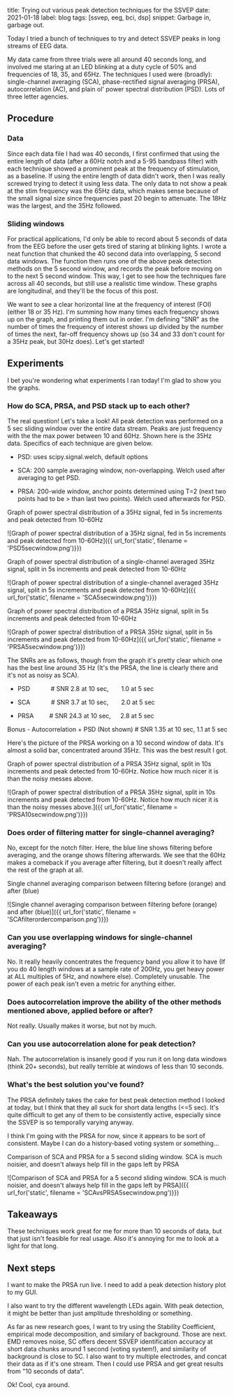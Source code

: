 title: Trying out various peak detection techniques for the SSVEP
date: 2021-01-18
label: blog
tags: [ssvep, eeg, bci, dsp]
snippet: Garbage in, garbage out. 

Today I tried a bunch of techniques to try and detect SSVEP peaks in long streams of EEG data. 

My data came from three trials were all around 40 seconds long, and involved me staring at an LED blinking at a duty cycle of 50% and frequencies of 18, 35, and 65Hz. The techniques I used were (broadly): single-channel averaging (SCA), phase-rectified signal averaging (PRSA), autocorrelation (AC), and plain ol' power spectral distribution (PSD). Lots of three letter agencies. 


## Procedure
### Data
Since each data file I had was 40 seconds, I first confirmed that using the entire length of data (after a 60Hz notch and a 5-95 bandpass filter) with each technique showed a prominent peak at the frequency of stimulation, as a baseline. If using the entire length of data didn't work, then I was really screwed trying to detect it using less data. The only data to not show a peak at the stim frequency was the 65Hz data, which makes sense because of the small signal size since frequencies past 20 begin to attenuate. The 18Hz was the largest, and the 35Hz followed.

### Sliding windows
For practical applications, I'd only be able to record about 5 seconds of data from the EEG before the user gets tired of staring at blinking lights. I wrote a neat function that chunked the 40 second data into overlapping, 5 second data windows. The function then runs one of the above peak detection methods on the 5 second window, and records the peak before moving on to the next 5 second window. This way, I get to see how the techniques fare across all 40 seconds, but still use a realistic time window. These graphs are longitudinal, and they'll be the focus of this post. 

We want to see a clear horizontal line at the frequency of interest (FOI) (either 18 or 35 Hz). I'm summing how many times each frequency shows up on the graph, and printing them out in order. I'm defining "SNR" as the number of times the frequency of interest shows up divided by the number of times the next, far-off frequency shows up (so 34 and 33 don't count for a 35Hz peak, but 30Hz does). Let's get started!

## Experiments
I bet you're wondering what experiments I ran today! I'm glad to show you the graphs. 

### How do SCA, PRSA, and PSD stack up to each other?
The real question! Let's take a look! All peak detection was performed on a 5 sec sliding window over the entire data stream. Peaks are just frequency with the the max power between 10 and 60Hz. Shown here is the 35Hz data. Specifics of each technique are given below.

- PSD: uses scipy.signal.welch, default options

- SCA: 200 sample averaging window, non-overlapping. Welch used after averaging to get PSD.

- PRSA: 200-wide window, anchor points determined using T=2 (next two points had to be > than last two points). Welch used afterwards for PSD. 


<p class="caption">Graph of power spectral distribution of a 35Hz signal, fed in 5s increments and peak detected from 10-60Hz</p>
![Graph of power spectral distribution of a 35Hz signal, fed in 5s increments and peak detected from 10-60Hz]({{ url_for('static', filename = 'PSD5secwindow.png')}})

<p class="caption">Graph of power spectral distribution of a single-channel averaged 35Hz signal, split in 5s increments and peak detected from 10-60Hz</p>
![Graph of power spectral distribution of a single-channel averaged 35Hz signal, split in 5s increments and peak detected from 10-60Hz]({{ url_for('static', filename = 'SCA5secwindow.png')}})

<p class="caption">Graph of power spectral distribution of a PRSA 35Hz signal, split in 5s increments and peak detected from 10-60Hz</p>
![Graph of power spectral distribution of a PRSA 35Hz signal, split in 5s increments and peak detected from 10-60Hz]({{ url_for('static', filename = 'PRSA5secwindow.png')}})

The SNRs are as follows, though from the graph it's pretty clear which one has the best line around 35 Hz (It's the PRSA, the line is clearly there and it's not as noisy as SCA).

- PSD              &emsp;&emsp;&nbsp;&nbsp;&nbsp;          # SNR 2.8 at 10 sec, &ensp;&emsp;  1.0 at 5 sec

- SCA  &emsp;&emsp;&nbsp;&nbsp;&nbsp; # SNR 3.7 at 10 sec,  &ensp;&emsp; 2.0 at 5 sec

- PRSA      &emsp;&emsp;                 # SNR 24.3 at 10 sec, &emsp; 2.8 at 5 sec


Bonus - Autocorrelation + PSD (Not shown)      # SNR 1.35 at 10 sec, 1.1 at 5 sec

Here's the picture of the PRSA working on a 10 second window of data. It's almost a solid bar, concentrated around 35Hz. This was the best result I got.

<p class="caption">Graph of power spectral distribution of a PRSA 35Hz signal, split in 10s increments and peak detected from 10-60Hz. Notice how much nicer it is than the noisy messes above.</p>
![Graph of power spectral distribution of a PRSA 35Hz signal, split in 10s increments and peak detected from 10-60Hz. Notice how much nicer it is than the noisy messes above.]({{ url_for('static', filename = 'PRSA10secwindow.png')}})

### Does order of filtering matter for single-channel averaging?
No, except for the notch filter. Here, the blue line shows filtering before averaging, and the orange shows filtering afterwards. We see that the 60Hz makes a comeback if you average after filtering, but it doesn't really affect the rest of the graph at all. 

<p class="caption">Single channel averaging comparison between filtering before (orange) and after (blue)</p>
![Single channel averaging comparison between filtering before (orange) and after (blue)]({{ url_for('static', filename = 'SCAfilterordercomparison.png')}})

### Can you use overlapping windows for single-channel averaging?
No. It really heavily concentrates the frequency band you allow it to have (If you do 40 length windows at a sample rate of 200Hz, you get heavy power at ALL multiples of 5Hz, and nowhere else). Completely unusable. The power of each peak isn't even a metric for anything either. 

### Does autocorrelation improve the ability of the other methods mentioned above, applied before or after?
Not really. Usually makes it worse, but not by much. 

### Can you use autocorrelation alone for peak detection?
Nah. The autocorrelation is insanely good if you run it on long data windows (think 20+ seconds), but really terrible at windows of less than 10 seconds. 

### What's the best solution you've found?
The PRSA definitely takes the cake for best peak detection method I looked at today, but I think that they all suck for short data lengths (<=5 sec). It's quite difficult to get any of them to be consistently active, especially since the SSVEP is so temporally varying anyway. 

I think I'm going with the PRSA for now, since it appears to be sort of consistent. Maybe I can do a history-based voting system or something...

<p class="caption">Comparison of SCA and PRSA for a 5 second sliding window. SCA is much noisier, and doesn't always help fill in the gaps left by PRSA</p>
![Comparison of SCA and PRSA for a 5 second sliding window. SCA is much noisier, and doesn't always help fill in the gaps left by PRSA]({{ url_for('static', filename = 'SCAvsPRSA5secwindow.png')}})

## Takeaways
These techniques work great for me for more than 10 seconds of data, but that just isn't feasible for real usage. Also it's annoying for me to look at a light for that long. 

## Next steps
I want to make the PRSA run live. I need to add a peak detection history plot to my GUI.

I also want to try the different wavelength LEDs again. With peak detection, it might be better than just amplitude thresholding or something.

As far as new research goes, I want to try using the Stability Coefficient, empirical mode decomposition, and similary of background. Those are next. EMD removes noise, SC offers decent SSVEP identification accuracy at short data chunks around 1 second (voting system!), and similarity of background is close to SC. I also want to try multiple electrodes, and concat their data as if it's one stream. Then I could use PRSA and get great results from "10 seconds of data". 

Ok! Cool, cya around.